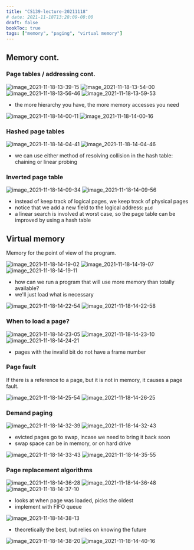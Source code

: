 ```yaml
---
title: "CS139-lecture-20211118"
# date: 2021-11-18T13:28:09-08:00
draft: false
bookToc: true
tags: ["memory", "paging", "virtual memory"]
---
```


## Memory cont.

### Page tables / addressing cont.

![image_2021-11-18-13-39-15](/notes/image_2021-11-18-13-39-15.png)
![image_2021-11-18-13-54-00](/notes/image_2021-11-18-13-54-00.png)
![image_2021-11-18-13-56-46](/notes/image_2021-11-18-13-56-46.png)
![image_2021-11-18-13-59-53](/notes/image_2021-11-18-13-59-53.png)

- the more hierarchy you have, the more memory accesses you need

![image_2021-11-18-14-00-11](/notes/image_2021-11-18-14-00-11.png)
![image_2021-11-18-14-00-16](/notes/image_2021-11-18-14-00-16.png)

### Hashed page tables

![image_2021-11-18-14-04-41](/notes/image_2021-11-18-14-04-41.png)
![image_2021-11-18-14-04-46](/notes/image_2021-11-18-14-04-46.png)

- we can use either method of resolving collision in the hash table: chaining or linear probing

### Inverted page table

![image_2021-11-18-14-09-34](/notes/image_2021-11-18-14-09-34.png)
![image_2021-11-18-14-09-56](/notes/image_2021-11-18-14-09-56.png)

- instead of keep track of logical pages, we keep track of physical pages
- notice that we add a new field to the logical address: `pid`
- a linear search is involved at worst case, so the page table can be improved by using a hash table

## Virtual memory

Memory for the point of view of the program.

![image_2021-11-18-14-19-02](/notes/image_2021-11-18-14-19-02.png)
![image_2021-11-18-14-19-07](/notes/image_2021-11-18-14-19-07.png)
![image_2021-11-18-14-19-11](/notes/image_2021-11-18-14-19-11.png)

- how can we run a program that will use more memory than totally available?
- we'll just load what is necessary

![image_2021-11-18-14-22-54](/notes/image_2021-11-18-14-22-54.png)
![image_2021-11-18-14-22-58](/notes/image_2021-11-18-14-22-58.png)

### When to load a page?

![image_2021-11-18-14-23-05](/notes/image_2021-11-18-14-23-05.png)
![image_2021-11-18-14-23-10](/notes/image_2021-11-18-14-23-10.png)
![image_2021-11-18-14-24-21](/notes/image_2021-11-18-14-24-21.png)

- pages with the invalid bit do not have a frame number

### Page fault

If there is a reference to a page, but it is not in memory, it causes a page fault.

![image_2021-11-18-14-25-54](/notes/image_2021-11-18-14-25-54.png)
![image_2021-11-18-14-26-25](/notes/image_2021-11-18-14-26-25.png)

### Demand paging

![image_2021-11-18-14-32-39](/notes/image_2021-11-18-14-32-39.png)
![image_2021-11-18-14-32-43](/notes/image_2021-11-18-14-32-43.png)

- evicted pages go to swap, incase we need to bring it back soon
- swap space can be in memory, or on hard drive

![image_2021-11-18-14-33-43](/notes/image_2021-11-18-14-33-43.png)
![image_2021-11-18-14-35-55](/notes/image_2021-11-18-14-35-55.png)

### Page replacement algorithms

![image_2021-11-18-14-36-28](/notes/image_2021-11-18-14-36-28.png)
![image_2021-11-18-14-36-48](/notes/image_2021-11-18-14-36-48.png)
![image_2021-11-18-14-37-10](/notes/image_2021-11-18-14-37-10.png)

- looks at when page was loaded, picks the oldest
- implement with FIFO queue

![image_2021-11-18-14-38-13](/notes/image_2021-11-18-14-38-13.png)

- theoretically the best, but relies on knowing the future

![image_2021-11-18-14-38-20](/notes/image_2021-11-18-14-38-20.png)
![image_2021-11-18-14-40-16](/notes/image_2021-11-18-14-40-16.png)

